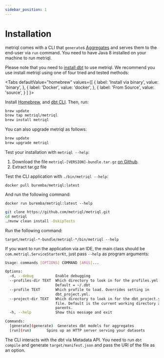 ```yaml
---
sidebar_position: 1
---
```


# Installation

metriql comes with a CLI that `generate`s [Aggregates](/introduction/aggregates) and serves them to the end-user via `run` command. You need to have Java 8 installed on your machine to run metriql.

Please note that you need to [install dbt](https://docs.getdbt.com/dbt-cli/installation) to use metriql. We recommend you use install metriql using one of four tried and tested methods:

<Tabs
  defaultValue="homebrew"
  values={[
    { label: 'Install via binary', value: 'binary', },
    { label: 'Docker', value: 'docker', },
    { label: 'From Source', value: 'source', }
  ]
}>
<TabItem value="homebrew">

Install [Homebrew](http://brew.sh/), and [dbt CLI](https://docs.getdbt.com/dbt-cli/installation#homebrew). Then, run:

```bash
brew update
brew tap metriql/metriql
brew install metriql
```

You can also upgrade metriql as follows:

```bash
brew update
brew upgrade metriql
```

Test your installation with `metriql --help`:
</TabItem>

<TabItem value="binary">

1. Download the file `metriql-[VERSION]-bundle.tar.gz` [on Github](https://github.com/metriql/metriql/packages/820012).
2. Extract tar.gz file

Test the CLI application with  `./bin/metriql --help`:

</TabItem>

<TabItem value="docker">

```
docker pull buremba/metriql:latest
```

And run the following command:

```
docker run buremba/metriql:latest --help
```

</TabItem>

<TabItem value="source">

```bash
git clone https://github.com/metriql/metriql.git
cd metriql
./mvnw clean install -DskipTests
```

Run the following command:

```
target/metriql-*-bundle/metriql-*/bin/metriql --help
```

If you want to run the application via an IDE, the main class should be `com.metriql.ServiceStarterKt`, just pass `--help` as program arguments:

</TabItem>


</Tabs>

```bash 
Usage: commands [OPTIONS] COMMAND [ARGS]...

Options:
  -d, --debug          Enable debugging
  --profiles-dir TEXT  Which directory to look in for the profiles.yml file.
                       Default = ~/.dbt
  --profile TEXT       Which profile to load. Overrides setting in
                       dbt_project.yml.
  --project-dir TEXT   Which directory to look in for the dbt_project.yml
                       file. Default is the current working directory and its
                       parents.
  -h, --help           Show this message and exit

Commands:
  [generate](generate)  Generates dbt models for aggregates
  [run](run)       Spins up an HTTP server serving your datasets
```

The CLI interacts with the dbt via Metadata API. You need to run `dbt compile` and generate `target/manifest.json` and pass the URI of the file as an option.